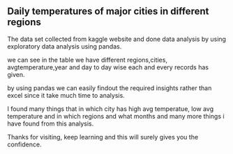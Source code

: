 ## Daily temperatures of major cities in different regions 

The data set collected from kaggle website and done data analysis by using exploratory data analysis using pandas.

we can see in the table we have different regions,cities, avgtemperature,year and day to day wise each and every records has given.

by using pandas we can easily findout the required insights rather than excel since it take much time to analysis.

I found many things that in which city has high avg temperatue, low avg temperature and in which regions and what months and many more things i have found from this 
analysis.

Thanks for visiting, keep learning and this will surely gives you the confidence. 
